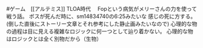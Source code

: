 #ゲーム　[[アルテミス]]
TLOA時代　
Fopという病気がメリーさんの力を使って戦う話。
ボスが死んだ時に、sm14834740の6:25みたいな
感じの死に方する。(倒した直後にストーリー文章とそれ参考にした静止画みたいなので)
心理的な物の過程は目に見える複雑なロジックに何一つとして辿り着かない。
心理的な物はロジックとは全く別物だから（生物）